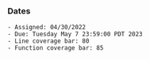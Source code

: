 ### Dates

    - Assigned: 04/30/2022
    - Due: Tuesday May 7 23:59:00 PDT 2023
    - Line coverage bar: 80
    - Function coverage bar: 85
